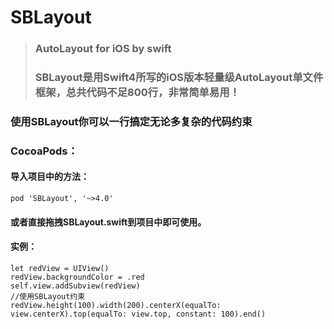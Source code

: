 # SBLayout
> ### AutoLayout for iOS by swift
> ### SBLayout是用Swift4所写的iOS版本轻量级AutoLayout单文件框架，总共代码不足800行，非常简单易用！

### 使用SBLayout你可以一行搞定无论多复杂的代码约束

### CocoaPods： 
#### 导入项目中的方法：
 ```
 pod 'SBLayout', '~>4.0'
```
#### 或者直接拖拽SBLayout.swift到项目中即可使用。

#### 实例：
```
let redView = UIView()
redView.backgroundColor = .red  
self.view.addSubview(redView)
//使用SBLayout约束
redView.height(100).width(200).centerX(equalTo: view.centerX).top(equalTo: view.top, constant: 100).end()

```
